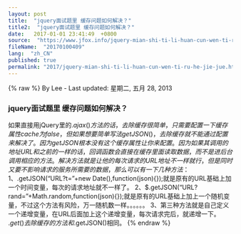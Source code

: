 ```yaml
---
layout: post
title:  "jquery面试题里 缓存问题如何解决？"
title2:  "jquery面试题里 缓存问题如何解决？"
date:   2017-01-01 23:41:49  +0800
source:  "https://www.jfox.info/jquery-mian-shi-ti-li-huan-cun-wen-ti-ru-he-jie-jue.html"
fileName:  "20170100409"
lang:  "zh_CN"
published: true
permalink: "2017/jquery-mian-shi-ti-li-huan-cun-wen-ti-ru-he-jie-jue.html"
---
```

{% raw %}
By Lee - Last updated: 星期二, 五月 28, 2013

### jquery面试题里 缓存问题如何解决？

如果直接用jQuery里的$.ajax()方法的话，去除缓存很简单，只需要配置一下缓存属性cache为false，但如果想要简单写法getJSON()，去除缓存就不能通过配置来解决了。因为getJSON根本没有这个缓存属性让你来配置。因为如果其调用的地址URL和之前的一样的话，回调函数会直接在缓存里面读取数据，而不是进后台调用相应的方法。
解决方法就是让他的每次请求的URL地址不一样就行，但是同时又要不影响请求的服务所需要的数据，那么可以有一下几种方法：
1、$.getJSON(“URL?t=”+new Date(),function(json){});就是原有的URL基础上加一个时间变量，每次的请求地址就不一样了。
2、$.getJSON(“URL?rand=”+Math.random,function(json){});就是原有的URL基础上加上一个随机变量，不过这个方法有风险，万一随机数一样。。。。。。
3、第三种方法就是自己定义一个递增变量，在URL后面加上这个递增变量，每次请求完后，就递增一下。
$.get()去除缓存的方法和$.getJSON()相同。
{% endraw %}
